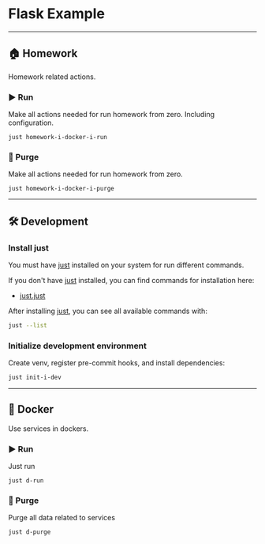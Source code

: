 # Flask Example
---

## 🏠 Homework

Homework related actions.

### ▶️ Run

Make all actions needed for run homework from zero. Including configuration.

```shell
just homework-i-docker-i-run
```

### 🚮 Purge

Make all actions needed for run homework from zero.

```shell
just homework-i-docker-i-purge
```

---

## 🛠️ Development

### Install just

You must have [just] installed on your system for run different commands.

If you don't have [just] installed, you can find commands for installation here:

- [just.just](just/dev/just.just)

After installing [just], you can see all available commands with:

```bash
just --list
```

[just]: https://github.com/casey/just

### Initialize development environment

Create venv, register pre-commit hooks, and install dependencies:

```bash
just init-i-dev
```

---

## 🐳 Docker

Use services in dockers.

### ▶️ Run

Just run

```shell
just d-run
```

### 🚮 Purge

Purge all data related to services

```shell
just d-purge
```
